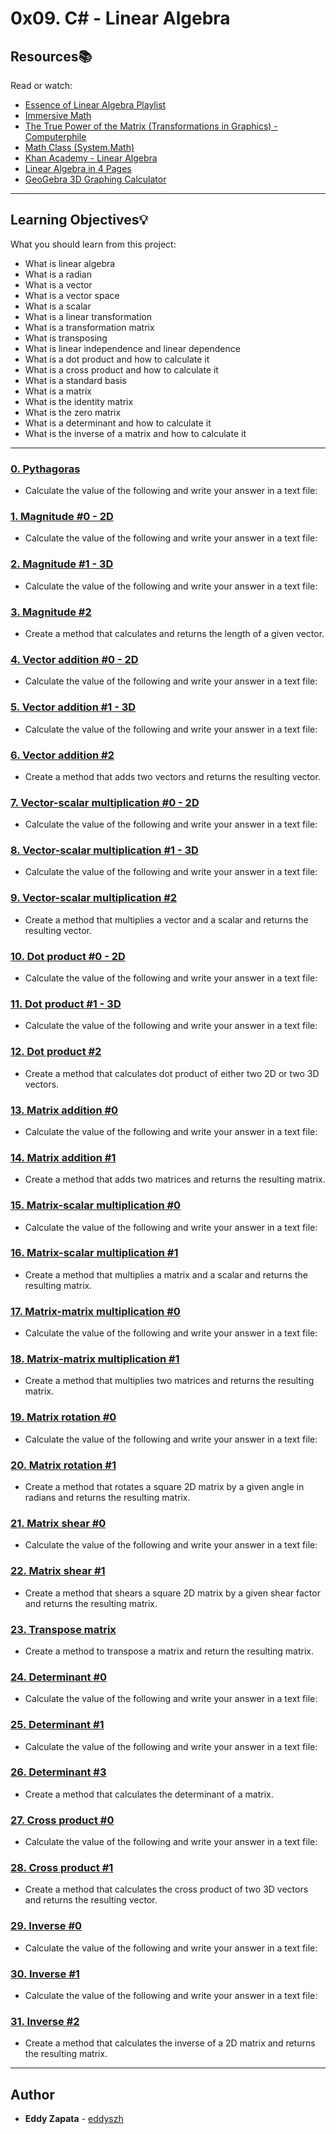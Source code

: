 # 0x09. C# - Linear Algebra

## Resources:books:
Read or watch:
* [Essence of Linear Algebra Playlist](https://intranet.hbtn.io/rltoken/khroYxqtqTeTPw7Tvol4CA)
* [Immersive Math](https://intranet.hbtn.io/rltoken/YWb-etcyufTEQhVdouk8KQ)
* [The True Power of the Matrix (Transformations in Graphics) - Computerphile](https://intranet.hbtn.io/rltoken/m5X1aCDHLYYFuHeA4FiAqQ)
* [Math Class (System.Math)](https://intranet.hbtn.io/rltoken/l6MlbOILYLVmxvWnsEPsaA)
* [Khan Academy - Linear Algebra](https://intranet.hbtn.io/rltoken/y22sO-4jit43ElLUsHBYNw)
* [Linear Algebra in 4 Pages](https://intranet.hbtn.io/rltoken/aG5TIaSUiLNqhLspmjhi-w)
* [GeoGebra 3D Graphing Calculator](https://intranet.hbtn.io/rltoken/3zoRvoXG_A53c1JwBuVyeg)

---
## Learning Objectives:bulb:
What you should learn from this project:

* What is linear algebra
* What is a radian
* What is a vector
* What is a vector space
* What is a scalar
* What is a linear transformation
* What is a transformation matrix
* What is transposing
* What is linear independence and linear dependence
* What is a dot product and how to calculate it
* What is a cross product and how to calculate it
* What is a standard basis
* What is a matrix
* What is the identity matrix
* What is the zero matrix
* What is a determinant and how to calculate it
* What is the inverse of a matrix and how to calculate it

---

### [0. Pythagoras](./0-pythagoras)
* Calculate the value of the following and write your answer in a text file:


### [1. Magnitude #0 - 2D](./1-magnitude_2D)
* Calculate the value of the following and write your answer in a text file:


### [2. Magnitude #1 - 3D](./2-magnitude_3D)
* Calculate the value of the following and write your answer in a text file:


### [3. Magnitude #2](./3-magnitude/)
* Create a method that calculates and returns the length of a given vector.


### [4. Vector addition #0 - 2D](./4-vector_addition_2D)
* Calculate the value of the following and write your answer in a text file:


### [5. Vector addition #1 - 3D](./5-vector_addition_3D)
* Calculate the value of the following and write your answer in a text file:


### [6. Vector addition #2](./6-vector_addition/)
* Create a method that adds two vectors and returns the resulting vector. 


### [7. Vector-scalar multiplication #0 - 2D](./7-vector_scalar_mul_2D)
* Calculate the value of the following and write your answer in a text file:


### [8. Vector-scalar multiplication #1 - 3D](./8-vector_scalar_mul_3D)
* Calculate the value of the following and write your answer in a text file:


### [9. Vector-scalar multiplication #2](./9-vector_scalar_mul/)
* Create a method that multiplies a vector and a scalar and returns the resulting vector.


### [10. Dot product #0 - 2D](./10-dot_product_2D)
* Calculate the value of the following and write your answer in a text file:


### [11. Dot product #1 - 3D](./11-dot_product_3D)
* Calculate the value of the following and write your answer in a text file:


### [12. Dot product #2](./12-dot_product/)
* Create a method that calculates dot product of either two 2D or two 3D vectors. 


### [13. Matrix addition #0](./13-matrix_addition)
* Calculate the value of the following and write your answer in a text file:


### [14. Matrix addition #1](./14-matrix_addition/)
* Create a method that adds two matrices and returns the resulting matrix.


### [15. Matrix-scalar multiplication #0](./15-matrix_scalar_mul)
* Calculate the value of the following and write your answer in a text file:


### [16. Matrix-scalar multiplication #1](./16-matrix_scalar_mul/)
* Create a method that multiplies a matrix and a scalar and returns the resulting matrix.


### [17. Matrix-matrix multiplication #0](./17-matrix_matrix_mul)
* Calculate the value of the following and write your answer in a text file:


### [18. Matrix-matrix multiplication #1](./18-matrix_matrix_mul/)
* Create a method that multiplies two matrices and returns the resulting matrix.


### [19. Matrix rotation #0](./19-matrix_rotate_2D)
* Calculate the value of the following and write your answer in a text file:


### [20. Matrix rotation #1](./20-matrix_rotate_2D/)
* Create a method that rotates a square 2D matrix by a given angle in radians and returns the resulting matrix.


### [21. Matrix shear #0](./23-matrix_shear_2D)
* Calculate the value of the following and write your answer in a text file:


### [22. Matrix shear #1](./24-matrix_shear_2D/)
* Create a method that shears a square 2D matrix by a given shear factor and returns the resulting matrix. 


### [23. Transpose matrix](./25-matrix_transpose/)
* Create a method to transpose a matrix and return the resulting matrix.


### [24. Determinant #0](./26-determinant_2D)
* Calculate the value of the following and write your answer in a text file:


### [25. Determinant #1](./27-determinant_3D)
* Calculate the value of the following and write your answer in a text file:


### [26. Determinant #3](./28-determinant/)
* Create a method that calculates the determinant of a matrix.


### [27. Cross product #0](./29-cross_product)
* Calculate the value of the following and write your answer in a text file:


### [28. Cross product #1](./30-cross_product/)
* Create a method that calculates the cross product of two 3D vectors and returns the resulting vector.


### [29. Inverse #0](./31-inverse_2D)
* Calculate the value of the following and write your answer in a text file:


### [30. Inverse #1](./32-inverse_3D)
* Calculate the value of the following and write your answer in a text file:


### [31. Inverse #2](./33-inverse_2D/)
* Create a method that calculates the inverse of a 2D matrix and returns the resulting matrix.

---

## Author
* **Eddy Zapata** - [eddyszh](https://github.com/Eddyszh)